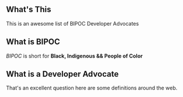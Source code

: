 ## What's This

This is an awesome list of BIPOC Developer Advocates

## What is BIPOC

_BIPOC_ is short for **Black, Indigenous && People of Color**

## What is a Developer Advocate

That's an excellent question here are some definitions around the web.
